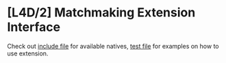 # [L4D/2] Matchmaking Extension Interface

Check out [include file](scripting/include/imatchext.inc) for available natives, [test file](scripting/testsuite/imatchext.sp) for examples on how to use extension.
